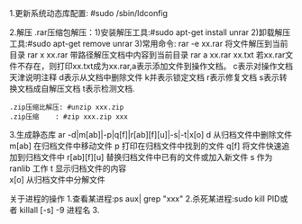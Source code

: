 

1.更新系统动态库配置: 
	#sudo /sbin/ldconfig



2.解压
	.rar压缩包解压：1)安装解压工具:#sudo apt-get install unrar
					2)卸载解压工具:#sudo apt-get remove unrar
					3)常用命令: 
						rar -e xx.rar   将文件解压到当前目录
						rar x xx.rar	带路径解压文档中内容到当前目录
						rar a xx.rar xx.txt 若xx.rar文件不存在，则打印xx.txt成为xx.rar,a表示添加文件到操作文档。
						c表示对操作文档天津说明注释
						d表示从文档中删除文件
						k并表示锁定文档
						r表示修复文档
						s表示转换文档成自解压文档
						t表示检测文档.

	.zip压缩比解压: #unzip xxx.zip
	.zip压缩	  : #zip xxx.zip xxx


3.生成静态库
	ar -d|m[ab]|-p|q[f]|r[ab][f][u]|-s|-t|x[o]
	d			从归档文件中删除文件
	m[ab]		在归档文件中移动文件
	p			打印在归档文件中找到的文件
	q[f]		将文件快速追加到归档文件中
	r[ab][f][u]	替换归档文件中已有的文件或加入新文件
	s			作为 ranlib 工作
	t			显示归档文件的内容	
	x[o]		从归档文件中分解文件



关于进程的操作
1.查看某进程:ps aux| grep "xxx"
2.杀死某进程:sudo kill PID或者 killall [-s] -9 进程名
3.
		
